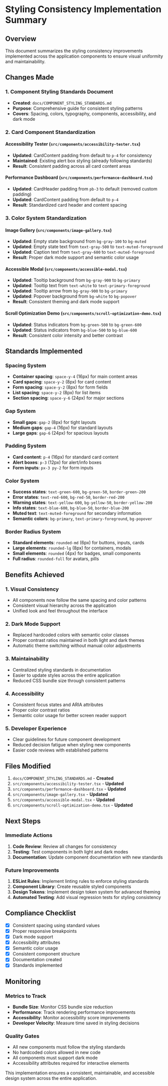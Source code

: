 # Styling Consistency Implementation Summary

## Overview
This document summarizes the styling consistency improvements implemented across the application components to ensure visual uniformity and maintainability.

## Changes Made

### 1. Component Styling Standards Document
- **Created**: `docs/COMPONENT_STYLING_STANDARDS.md`
- **Purpose**: Comprehensive guide for consistent styling patterns
- **Covers**: Spacing, colors, typography, components, accessibility, and dark mode

### 2. Card Component Standardization

#### Accessibility Tester (`src/components/accessibility-tester.tsx`)
- **Updated**: CardContent padding from default to `p-4` for consistency
- **Maintained**: Existing alert box styling (already following standards)
- **Result**: Consistent padding across all card content areas

#### Performance Dashboard (`src/components/performance-dashboard.tsx`)
- **Updated**: CardHeader padding from `pb-3` to default (removed custom padding)
- **Updated**: CardContent padding from default to `p-4`
- **Result**: Standardized card header and content spacing

### 3. Color System Standardization

#### Image Gallery (`src/components/image-gallery.tsx`)
- **Updated**: Empty state background from `bg-gray-100` to `bg-muted`
- **Updated**: Empty state text from `text-gray-500` to `text-muted-foreground`
- **Updated**: Caption text from `text-gray-600` to `text-muted-foreground`
- **Result**: Proper dark mode support and semantic color usage

#### Accessible Modal (`src/components/accessible-modal.tsx`)
- **Updated**: Tooltip background from `bg-gray-900` to `bg-primary`
- **Updated**: Tooltip text from `text-white` to `text-primary-foreground`
- **Updated**: Tooltip arrow from `bg-gray-900` to `bg-primary`
- **Updated**: Popover background from `bg-white` to `bg-popover`
- **Result**: Consistent theming and dark mode support

#### Scroll Optimization Demo (`src/components/scroll-optimization-demo.tsx`)
- **Updated**: Status indicators from `bg-green-500` to `bg-green-600`
- **Updated**: Status indicators from `bg-blue-500` to `bg-blue-600`
- **Result**: Consistent color intensity and better contrast

## Standards Implemented

### Spacing System
- **Container spacing**: `space-y-4` (16px) for main content areas
- **Card spacing**: `space-y-2` (8px) for card content
- **Form spacing**: `space-y-2` (8px) for form fields
- **List spacing**: `space-y-2` (8px) for list items
- **Section spacing**: `space-y-6` (24px) for major sections

### Gap System
- **Small gaps**: `gap-2` (8px) for tight layouts
- **Medium gaps**: `gap-4` (16px) for standard layouts
- **Large gaps**: `gap-6` (24px) for spacious layouts

### Padding System
- **Card content**: `p-4` (16px) for standard card content
- **Alert boxes**: `p-3` (12px) for alert/info boxes
- **Form inputs**: `px-3 py-2` for form inputs

### Color System
- **Success states**: `text-green-600`, `bg-green-50`, `border-green-200`
- **Error states**: `text-red-600`, `bg-red-50`, `border-red-200`
- **Warning states**: `text-yellow-600`, `bg-yellow-50`, `border-yellow-200`
- **Info states**: `text-blue-600`, `bg-blue-50`, `border-blue-200`
- **Muted text**: `text-muted-foreground` for secondary information
- **Semantic colors**: `bg-primary`, `text-primary-foreground`, `bg-popover`

### Border Radius System
- **Standard elements**: `rounded-md` (6px) for buttons, inputs, cards
- **Large elements**: `rounded-lg` (8px) for containers, modals
- **Small elements**: `rounded` (4px) for badges, small components
- **Full radius**: `rounded-full` for avatars, pills

## Benefits Achieved

### 1. Visual Consistency
- All components now follow the same spacing and color patterns
- Consistent visual hierarchy across the application
- Unified look and feel throughout the interface

### 2. Dark Mode Support
- Replaced hardcoded colors with semantic color classes
- Proper contrast ratios maintained in both light and dark themes
- Automatic theme switching without manual color adjustments

### 3. Maintainability
- Centralized styling standards in documentation
- Easier to update styles across the entire application
- Reduced CSS bundle size through consistent patterns

### 4. Accessibility
- Consistent focus states and ARIA attributes
- Proper color contrast ratios
- Semantic color usage for better screen reader support

### 5. Developer Experience
- Clear guidelines for future component development
- Reduced decision fatigue when styling new components
- Easier code reviews with established patterns

## Files Modified

1. `docs/COMPONENT_STYLING_STANDARDS.md` - **Created**
2. `src/components/accessibility-tester.tsx` - **Updated**
3. `src/components/performance-dashboard.tsx` - **Updated**
4. `src/components/image-gallery.tsx` - **Updated**
5. `src/components/accessible-modal.tsx` - **Updated**
6. `src/components/scroll-optimization-demo.tsx` - **Updated**

## Next Steps

### Immediate Actions
1. **Code Review**: Review all changes for consistency
2. **Testing**: Test components in both light and dark modes
3. **Documentation**: Update component documentation with new standards

### Future Improvements
1. **ESLint Rules**: Implement linting rules to enforce styling standards
2. **Component Library**: Create reusable styled components
3. **Design Tokens**: Implement design token system for advanced theming
4. **Automated Testing**: Add visual regression tests for styling consistency

## Compliance Checklist

- [x] Consistent spacing using standard values
- [x] Proper responsive breakpoints
- [x] Dark mode support
- [x] Accessibility attributes
- [x] Semantic color usage
- [x] Consistent component structure
- [x] Documentation created
- [x] Standards implemented

## Monitoring

### Metrics to Track
- **Bundle Size**: Monitor CSS bundle size reduction
- **Performance**: Track rendering performance improvements
- **Accessibility**: Monitor accessibility score improvements
- **Developer Velocity**: Measure time saved in styling decisions

### Quality Gates
- All new components must follow the styling standards
- No hardcoded colors allowed in new code
- All components must support dark mode
- Accessibility attributes required for interactive elements

This implementation ensures a consistent, maintainable, and accessible design system across the entire application.
